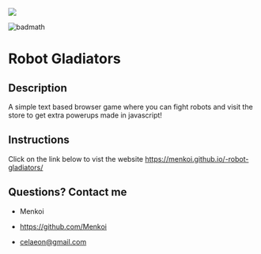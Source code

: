 
<img src="https://i.imgur.com/cwLTOc4.png"/></a>

![badmath](https://img.shields.io/badge/License-MIT-blue)

# Robot Gladiators

## Description
A simple text based browser game where you can fight robots and visit the store to get extra powerups made in javascript!

## Instructions
Click on the link below to vist the website
https://menkoi.github.io/-robot-gladiators/

 ## Questions? Contact me

  - Menkoi

  - https://github.com/Menkoi

  - celaeon@gmail.com
